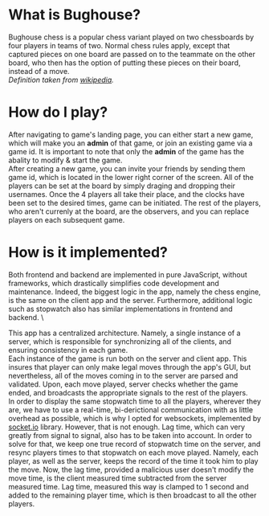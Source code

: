 # What is Bughouse?
Bughouse chess is a popular chess variant played on two chessboards by four players in teams of two. Normal chess rules apply, except that captured pieces on one board are passed on to the teammate on the other board, who then has the option of putting these pieces on their board, instead of a move.\
<em>Definition taken from [wikipedia](https://en.wikipedia.org/wiki/Bughouse_chess).</em> 

# How do I play?
After navigating to game's landing page, you can either start a new game, which will make you an **admin** of that game, or join an existing game via a game id. It is important to note that only the **admin** of the game has the abality to modify & start the game.\
After creating a new game, you can invite your friends by sending them game id, which is located in the lower right corner of the screen. All of the players can be set at the board by simply draging and dropping their usernames. Once the 4 players all take their place, and the clocks have been set to the desired times, game can be initiated. The rest of the players, who aren't currenly at the board, are the observers, and you can replace players on each subsequent game.

# How is it implemented?
Both frontend and backend are implemented in pure JavaScript, without frameworks, which drastically simplifies code development and maintenance. Indeed, the biggest logic in the app, namely the chess engine, is the same on the client app and the server. Furthermore, additional logic such as stopwatch also has similar implementations in frontend and backend. \\

This app has a centralized architecture. Namely, a single instance of a server, which is responsible for synchronizing all of the clients, and ensuring consistency in each game. \
Each instance of the game is run both on the server and client app. This insures that player can only make legal moves through the app's GUI, but nevertheless, all of the moves coming in to the server are parsed and validated. Upon, each move played, server checks whether the game ended, and broadcasts the appropriate signals to the rest of the players. \
In order to display the same stopwatch time to all the players, wherever they are, we have to use a real-time, bi-derictional communication with as little overhead as possible, which is why I opted for websockets, implemented by [socket.io](https://socket.io/) library. However, that is not enough. Lag time, which can very greatly from signal to signal, also has to be taken into account. In order to solve for that, we keep one true record of stopwatch time on the server, and resync players times to that stopwatch on each move played. Namely, each player, as well as the server, keeps the record of the time it took him to play the move. Now, the lag time, provided a malicious user doesn't modify the move time, is the client measured time subtracted from the server measured time. Lag time, measured this way is clamped to 1 second and added to the remaining player time, which is then broadcast to all the other players.

